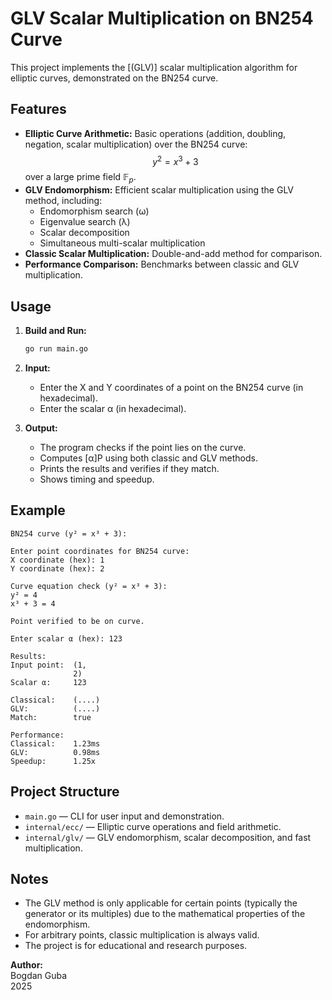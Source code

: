 # GLV Scalar Multiplication on BN254 Curve

This project implements the [(GLV)] scalar multiplication algorithm for elliptic curves, demonstrated on the BN254 curve.

## Features

- **Elliptic Curve Arithmetic:** Basic operations (addition, doubling, negation, scalar multiplication) over the BN254 curve:  
   $$ y^2 = x^3 + 3 $$
  over a large prime field $\mathbb{F}_p$.
- **GLV Endomorphism:** Efficient scalar multiplication using the GLV method, including:
  - Endomorphism search (ω)
  - Eigenvalue search (λ)
  - Scalar decomposition
  - Simultaneous multi-scalar multiplication
- **Classic Scalar Multiplication:** Double-and-add method for comparison.
- **Performance Comparison:** Benchmarks between classic and GLV multiplication.

## Usage

1. **Build and Run:**
    ```bash
    go run main.go
    ```

2. **Input:**
    - Enter the X and Y coordinates of a point on the BN254 curve (in hexadecimal).
    - Enter the scalar α (in hexadecimal).

3. **Output:**
    - The program checks if the point lies on the curve.
    - Computes [α]P using both classic and GLV methods.
    - Prints the results and verifies if they match.
    - Shows timing and speedup.

## Example

```
BN254 curve (y² = x³ + 3):

Enter point coordinates for BN254 curve:
X coordinate (hex): 1
Y coordinate (hex): 2

Curve equation check (y² = x³ + 3):
y² = 4
x³ + 3 = 4

Point verified to be on curve.

Enter scalar α (hex): 123

Results:
Input point:  (1,
              2)
Scalar α:     123

Classical:    (....)
GLV:          (....)
Match:        true

Performance:
Classical:    1.23ms
GLV:          0.98ms
Speedup:      1.25x
```

## Project Structure

- `main.go` — CLI for user input and demonstration.
- `internal/ecc/` — Elliptic curve operations and field arithmetic.
- `internal/glv/` — GLV endomorphism, scalar decomposition, and fast multiplication.

## Notes

- The GLV method is only applicable for certain points (typically the generator or its multiples) due to the mathematical properties of the endomorphism.
- For arbitrary points, classic multiplication is always valid.
- The project is for educational and research purposes.

**Author:**  
Bogdan Guba  
2025